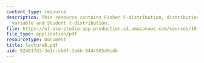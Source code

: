 ```yaml
---
content_type: resource
description: This resource contains Fisher F-distribution, distribution of the random
  variable and Student t-distribution.
file: https://ol-ocw-studio-app-production.s3.amazonaws.com/courses/18-443-statistics-for-applications-fall-2006/924817d33e1ccb6f3a6b944c985d0cdb_lecture6.pdf
file_type: application/pdf
resourcetype: Document
title: lecture6.pdf
uid: 924817d3-3e1c-cb6f-3a6b-944c985d0cdb
---
```

